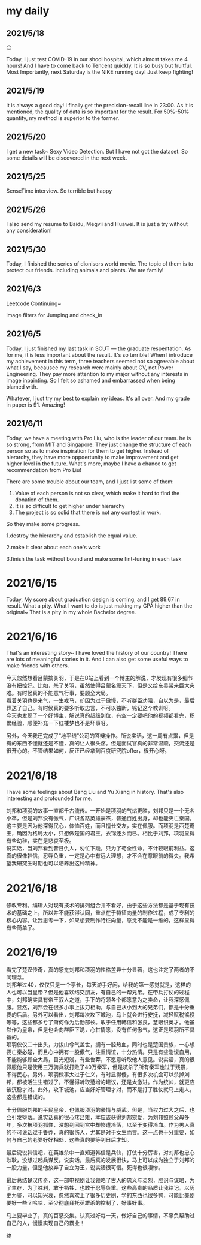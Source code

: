 # my daily


## 2021/5/18

😉

Today, I just test COVID-19 in our shool hospital, which almost takes me 4 hours! And I have to come back to Tencent quickly. It is so busy but fruitful. Most Importantly, next Saturday is the NIKE running day! Just keep fighting!

## 2021/5/19

It is always a good day! I finally get the precision-recall line in 23:00. As it is mentioned, the quality of data is so important for the result. For 50%-50% quantity, my method is superior to the former.

## 2021/5/20

I get a new task~ Sexy Video Detection. But I have not got the dataset. So some details will be discovered in the next week.

## 2021/5/25

SenseTime interview. So terrible but happy

## 2021/5/26

I also send my resume to Baidu, Megvii and Huawei. It is just a try without any consideration!

## 2021/5/30

Today, I finished the series of dionisors world movie. The topic of them is to protect our friends. including animals and plants. We are family!

## 2021/6/3

Leetcode Continuing~

image filters for Jumping and check_in

## 2021/6/5

Today, I just finished my last task in SCUT — the graduate respentation. As for me, it is less important about the result. It's so terrible! When I introduce my achievement in this term, three teachers seemed not so agreeable about what I say, becausee my research were mainly about CV, not Power Engineering. They pay more attention to my major without any interests in image inpainting. So I felt so ashamed and embarrassed when being blamed with.

Whatever,  I just try my best to explain my ideas. It's all over. And my grade in paper is 91. Amazing!

## 2021/6/11

Today, we have a meeting with Pro Liu, who is the leader of our team. he is so strong, from MIT and Singapore. They just change the structure of each person so as to make inspiration for them to get higher. Instead of hierarchy, they have more oppoertunity to make improvement and get higher level in the future. What's more, maybe I have a chance to get recommendation from Pro Liu!

There are some trouble about our team, and I just list some of them:

1. Value of each person is not so clear, which make it hard to find the donation of them.
2. It is so difficult to get higher under hierarchy
3. The project is so solid that there is not any contest in work.

So they make some progress.

1.destroy the hierarchy and establish the equal value.

2.make it clear about each one's work

3.finish the task without bound and make some fint-tuning in each task

# 2021/6/15

Today, My score about graduation design is coming, and I get 89.67 in result. What a pity. What I want to do is just making my GPA higher than the original~ That is a pity in my whole Bachelor degree.

# 2021/6/16

That's an interesting story~ I have loved the history of our country! There are lots of meaningful stories in it. And I can also get some useful ways to make friends with others.  

今天忽然想看吕蒙擒关羽，于是在B站上看到一个博主的解说，才发现有很多细节没有把控好。比如，杀了关羽，虽然使得吕蒙名震天下，但是又给东吴带来巨大灾难。有时候真的不能意气行事，要顾全大局。  
看着关羽也是来气，一生戎马，却因为过于傲慢，不听群臣劝阻，自以为是，最后葬送了自己。有时候真的要多听取忠言，不可以独断，铭记这个教训呀。  
今天也发现了一个好博主，解说真的超级到位，有空一定要吧他的视频都看完，积累经验，顺便补充一下红楼梦也不是坏事呀。

另外，今天我还完成了“地平线”公司的答辩操作。所说实话，这一周有点累，但是有的东西不懂就还是不懂，真的让人很头疼。但是面试官真的非常温顺，交流还是很开心的。不管结果如何，反正已经拿到百度研究院offer，很开心呀。

# 2021/6/18
I have some feelings about Bang Liu and Yu Xiang in history. That's also interesting and profounded for me.

刘邦和项羽的故事一直都千古流传。一开始是项羽的气焰更胜，刘邦只是一个无名小卒，但是刘邦没有傲气，广识各路英雄豪杰，普通百姓出身，却也能灭亡秦国。这主要是因为他深得民心，体恤百姓，而且擅长交友，实在佩服。而项羽是西楚霸王，确因为格局太小，只想做楚国的君王，衣锦还乡而已。相比于刘邦，项羽显得有些幼稚，实在是悲哀至极。  
说实话，当刘邦看到昔日仇人，匆忙下跪，只为了苟全性命，不计较眼前利益。这真的很像韩信，忍辱负重，一定是心中有远大理想，才不会在意眼前的得失。我希望我研究生时期也可以培养出这种精神。

# 2021/6/18  

修改专利。编辑人对现有技术的排列组合并不看好，由于这些方法都是基于现有技术的基础之上，所以并不能获得认同，重点在于特征向量的制作过程，成了专利的核心内容。让我思考一下，如果想要制作特征向量，感觉不能是一维的，这样显得有些简单了。

# 2021/6/19

看完了楚汉传奇，真的感觉刘邦和项羽的性格差异十分显著，这也注定了两者的不同理念。  
刘邦年过40，仅仅只是一个亭长，每天游手好闲，给我的第一感觉就是，这样的人也可以当皇帝？但是他喜欢结交朋友，有自己的一帮兄弟。在带兵打仗的过程中，刘邦确实具有帝王驭人之道，手下的将领各个都愿意为之卖命，让我深感佩服。显然，刘邦会在很多小事上拔刀相助，与自己从小到大的兄弟们，都是十分重要的后盾。另外可以看出，刘邦每次攻下城池，马上就会进行安抚，减轻赋税徭役等等，这些都多亏了萧何作为后勤部长。敢于任用韩信和张良，慧眼识英才。他虽然作为皇帝，但是也会向群臣下跪，心甘情愿，没有任何傲气，这正是项羽所不具备的。  
项羽仅仅二十出头，力拔山兮气盖世，拥有一腔热血，同时也是楚国贵族，一心想要亡秦必楚，而且心中拥有一股傲气，注重情谊，十分热情。只是有些刚愎自用，不能能够顾全大局，目光短浅，有些鲁莽，不愿意听取他人意见。说实话，真的很佩服他只是使用三万骑兵就打败了40万秦军，但是坑杀了所有秦军也过于残暴，不得民心。另外，项羽做事太过于仁义，有时显得傻，有很多次机会可以杀掉刘邦，都被活生生错过了，不懂得听取范增的建议，还是太激进。作为统帅，就更应该沉稳才对。此外，攻下城池，应当好好管理才对，而不是打了胜仗就马上走人，这些都是错误的。

十分佩服刘邦的平民皇帝，也佩服项羽的豪情与威武。但是，当权力过大之后，也会引发堕落。说实话真的很心疼吕雉，本应该获得刘邦宠爱，为刘邦照顾父母多年，多次被项羽抓住，没想到回到宫中却惨遭冷落，以至于变得冷血。作为男人真的不可说话过于鲁莽，真的很伤人，尤其是对于女生而言。这一点也十分重要，如何与自己的老婆好好相处，这些真的要等到日后才知。

最后说说韩信吧，在英雄杀中一直知道韩信是兵仙，打仗十分厉害，对刘邦也忠心耿耿，没想过起兵谋反。说实话，最后真的发展很快，马上可以成为独立于刘邦的一股力量，但是他放弃了自立为王，说实话很可惜。死得也很凄惨。

最后总结楚汉传奇，这一部电视剧让我领略了古人的忠义与英烈，胆识与谋略，为了生存，为了胜利，敢于牺牲，也敢于忍辱负重。这些高贵的品质让我铭记。以历史为鉴，可以知兴衰，忽然喜欢上了很多历史剧，学的东西也很多鸭，可能比美剧要好一些？哈哈，至少彻底拜托英雄杀的控制了，好事好事。

马上要毕业了，真的百感交集。认真过好每一天，做好自己的事情，不辜负帮助过自己的人，慢慢实现自己的霸业！

终
